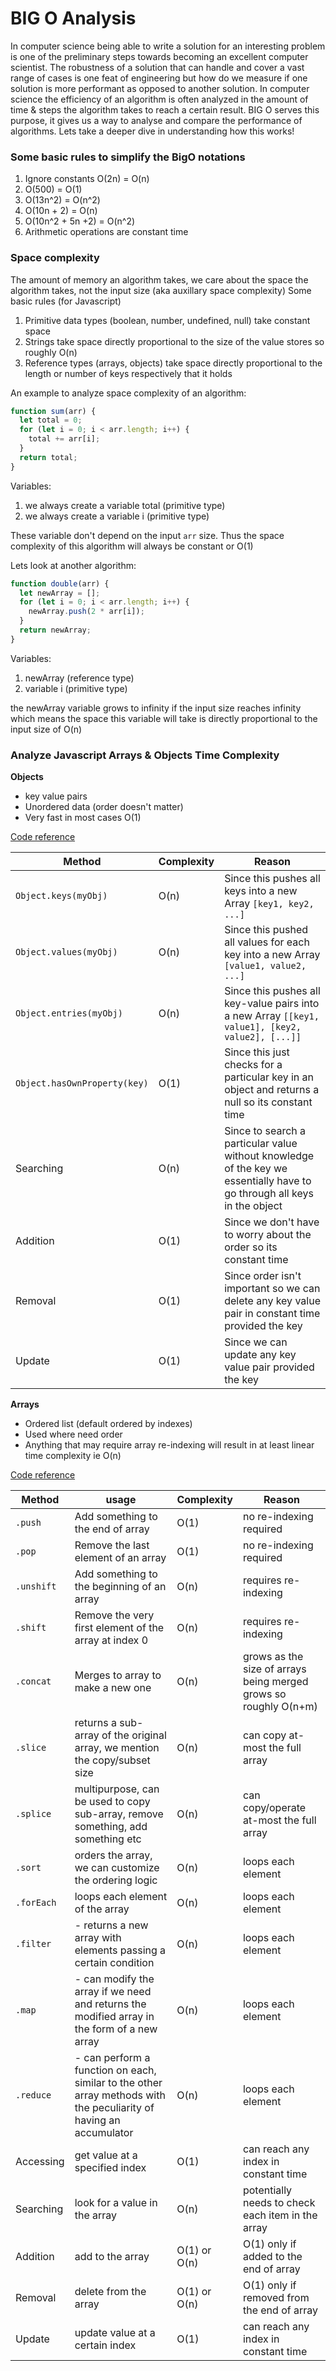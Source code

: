 # BIG O Analysis

In computer science being able to write a solution for an interesting problem is one of the preliminary steps towards becoming an excellent computer scientist. The robustness of a solution that can handle and cover a vast range of cases is one feat of engineering but how do we measure if one solution is more performant as opposed to another solution. In computer science the efficiency of an algorithm is often analyzed in the amount of time & steps the algorithm takes to reach a certain result. BIG O serves this purpose, it gives us a way to analyse and compare the performance of algorithms. Lets take a deeper dive in understanding how this works!

### Some basic rules to simplify the BigO notations

1. Ignore constants O(2n) = O(n)
2. O(500) = O(1)
3. O(13n^2) = O(n^2)
4. O(10n + 2) = O(n)
5. O(10n^2 + 5n +2) = O(n^2)
6. Arithmetic operations are constant time

### Space complexity

The amount of memory an algorithm takes, we care about the space the algorithm takes, not the input size (aka auxillary space complexity)
Some basic rules (for Javascript)

1. Primitive data types (boolean, number, undefined, null) take constant space
2. Strings take space directly proportional to the size of the value stores so roughly O(n)
3. Reference types (arrays, objects) take space directly proportional to the length or number of keys respectively that it holds

An example to analyze space complexity of an algorithm:

```javascript
function sum(arr) {
  let total = 0;
  for (let i = 0; i < arr.length; i++) {
    total += arr[i];
  }
  return total;
}
```

Variables:

1. we always create a variable total (primitive type)
2. we always create a variable i (primitive type)

These variable don't depend on the input `arr` size. Thus the space complexity of this algorithm will always be constant or O(1)

Lets look at another algorithm:

```javascript
function double(arr) {
  let newArray = [];
  for (let i = 0; i < arr.length; i++) {
    newArray.push(2 * arr[i]);
  }
  return newArray;
}
```

Variables:

1. newArray (reference type)
2. variable i (primitive type)

the newArray variable grows to infinity if the input size reaches infinity which means the space this variable will take is directly proportional to the input size of O(n)

### Analyze Javascript Arrays & Objects Time Complexity

**Objects**

- key value pairs
- Unordered data (order doesn't matter)
- Very fast in most cases O(1)

[Code reference](https://github.com/ahmadykhan555/data-structures-and-algorithms/blob/master/Code/objectMethods.ts)

| Method                       | Complexity | Reason                                                                                                                   |
| ---------------------------- | ---------- | ------------------------------------------------------------------------------------------------------------------------ |
| `Object.keys(myObj)`         | O(n)       | Since this pushes all keys into a new Array `[key1, key2, ...]`                                                          |
| `Object.values(myObj)`       | O(n)       | Since this pushed all values for each key into a new Array `[value1, value2, ...]`                                       |
| `Object.entries(myObj)`      | O(n)       | Since this pushes all key-value pairs into a new Array `[[key1, value1], [key2, value2], [...]]`                         |
| `Object.hasOwnProperty(key)` | O(1)       | Since this just checks for a particular key in an object and returns a null so its constant time                         |
| Searching                    | O(n)       | Since to search a particular value without knowledge of the key we essentially have to go through all keys in the object |
| Addition                     | O(1)       | Since we don't have to worry about the order so its constant time                                                        |
| Removal                      | O(1)       | Since order isn't important so we can delete any key value pair in constant time provided the key                        |
| Update                       | O(1)       | Since we can update any key value pair provided the key                                                                  |

**Arrays**

- Ordered list (default ordered by indexes)
- Used where need order
- Anything that may require array re-indexing will result in at least linear time complexity ie O(n)

[Code reference](https://github.com/ahmadykhan555/data-structures-and-algorithms/blob/master/Code/arrayMethods.ts)

| Method     | usage                                                                                                              | Complexity   | Reason                                                           |
| ---------- | ------------------------------------------------------------------------------------------------------------------ | ------------ | ---------------------------------------------------------------- |
| `.push`    | Add something to the end of array                                                                                  | O(1)         | no re-indexing required                                          |
| `.pop`     | Remove the last element of an array                                                                                | O(1)         | no re-indexing required                                          |
| `.unshift` | Add something to the beginning of an array                                                                         | O(n)         | requires re-indexing                                             |
| `.shift`   | Remove the very first element of the array at index 0                                                              | O(n)         | requires re-indexing                                             |
| `.concat`  | Merges to array to make a new one                                                                                  | O(n)         | grows as the size of arrays being merged grows so roughly O(n+m) |
| `.slice`   | returns a sub-array of the original array, we mention the copy/subset size                                         | O(n)         | can copy at-most the full array                                  |
| `.splice`  | multipurpose, can be used to copy sub-array, remove something, add something etc                                   | O(n)         | can copy/operate at-most the full array                          |
| `.sort`    | orders the array, we can customize the ordering logic                                                              | O(n)         | loops each element                                               |
| `.forEach` | loops each element of the array                                                                                    | O(n)         | loops each element                                               |
| `.filter`  | - returns a new array with elements passing a certain condition                                                    | O(n)         | loops each element                                               |
| `.map`     | - can modify the array if we need and returns the modified array in the form of a new array                        | O(n)         | loops each element                                               |
| `.reduce`  | - can perform a function on each, similar to the other array methods with the peculiarity of having an accumulator | O(n)         | loops each element                                               |
| Accessing  | get value at a specified index                                                                                     | O(1)         | can reach any index in constant time                             |
| Searching  | look for a value in the array                                                                                      | O(n)         | potentially needs to check each item in the array                |
| Addition   | add to the array                                                                                                   | O(1) or O(n) | O(1) only if added to the end of array                           |
| Removal    | delete from the array                                                                                              | O(1) or O(n) | O(1) only if removed from the end of array                       |
| Update     | update value at a certain index                                                                                    | O(1)         | can reach any index in constant time                             |
